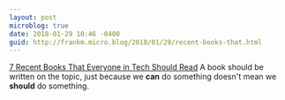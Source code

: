 ```yaml
---
layout: post
microblog: true
date: 2018-01-29 10:46 -0400
guid: http://frankm.micro.blog/2018/01/29/recent-books-that.html
---
```

[7 Recent Books That Everyone in Tech Should Read](https://builttoadapt.io/7-recent-books-that-everyone-in-tech-should-read-626acf0d759e) A book should be written on the topic, just because we **can** do something doesn't mean we **should** do something. 
